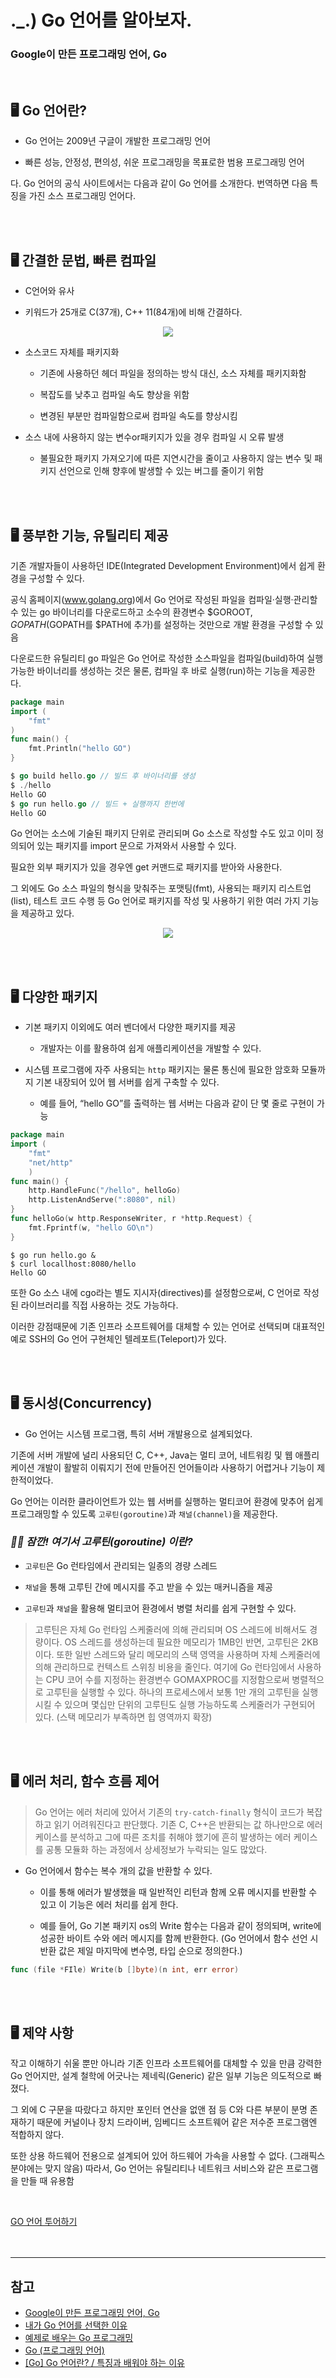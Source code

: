 # ._.) Go 언어를 알아보자.
### Google이 만든 프로그래밍 언어, Go

<br/>

## 🖥 Go 언어란?

* Go 언어는 2009년 구글이 개발한 프로그래밍 언어

* 빠른 성능, 안정성, 편의성, 쉬운 프로그래밍을 목표로한 범용 프로그래밍 언어

다. Go 언어의 공식 사이트에서는 다음과 같이 Go 언어를 소개한다. 번역하면 다음 특징을 가진 소스 프로그래밍 언어다.

<br/><br/>

## 🖥 간결한 문법, 빠른 컴파일

- C언어와 유사

- 키워드가 25개로 C(37개), C++ 11(84개)에 비해 간결하다.

<p align="center">
<img src="../img/keyword.png">
</p>

- 소스코드 자체를 패키지화
    - 기존에 사용하던 헤더 파일을 정의하는 방식 대신, 소스 자체를 패키지화함

    - 복잡도를 낮추고 컴파일 속도 향상을 위함

    - 변경된 부분만 컴파일함으로써 컴파일 속도를 향상시킴

- 소스 내에 사용하지 않는 변수or패키지가 있을 경우 컴파일 시 오류 발생  
    
    - 불필요한 패키지 가져오기에 따른 지연시간을 줄이고 사용하지 않는 변수 및 패키지 선언으로 인해 향후에 발생할 수 있는 버그를 줄이기 위함


<br/><br/>

## 🖥 풍부한 기능, 유틸리티 제공

기존 개발자들이 사용하던 IDE(Integrated Development Environment)에서 쉽게 환경을 구성할 수 있다.

공식 홈페이지(www.golang.org)에서 Go 언어로 작성된 파일을 컴파일·실행·관리할 수 있는 go 바이너리를 다운로드하고 소수의 환경변수 $GOROOT, $GOPATH($GOPATH를 $PATH에 추가)를 설정하는 것만으로 개발 환경을 구성할 수 있음

다운로드한 유틸리티 go 파일은 Go 언어로 작성한 소스파일을 컴파일(build)하여 실행 가능한 바이너리를 생성하는 것은 물론, 컴파일 후 바로 실행(run)하는 기능을 제공한다.

```go
package main
import (
    "fmt"
)
func main() {
    fmt.Println("hello GO")
}
```

```go
$ go build hello.go // 빌드 후 바이너리를 생성
$ ./hello
Hello GO
$ go run hello.go // 빌드 + 실행까지 한번에
Hello GO
```

Go 언어는 소스에 기술된 패키지 단위로 관리되며 Go 소스로 작성할 수도 있고 이미 정의되어 있는 패키지를 import 문으로 가져와서 사용할 수 있다.

필요한 외부 패키지가 있을 경우엔 get 커맨드로 패키지를 받아와 사용한다.

그 외에도 Go 소스 파일의 형식을 맞춰주는 포맷팅(fmt), 사용되는 패키지 리스트업(list), 테스트 코드 수행 등 Go 언어로 패키지를 작성 및 사용하기 위한 여러 가지 기능을 제공하고 있다.

<p align="center">
<img src="../img/goCommand.png">
</p>

<br/><br/>

## 🖥 다양한 패키지

- 기본 패키지 이외에도 여러 벤더에서 다양한 패키지를 제공

    - 개발자는 이를 활용하여 쉽게 애플리케이션을 개발할 수 있다.

- 시스템 프로그램에 자주 사용되는 `http` 패키지는 물론 통신에 필요한 암호화 모듈까지 기본 내장되어 있어 웹 서버를 쉽게 구축할 수 있다.

    - 예를 들어, “hello GO”를 출력하는 웹 서버는 다음과 같이 단 몇 줄로 구현이 가능

```go
package main
import (
    "fmt"
    "net/http"
    )
func main() {
    http.HandleFunc("/hello", helloGo)
    http.ListenAndServe(":8080", nil)
}
func helloGo(w http.ResponseWriter, r *http.Request) {
    fmt.Fprintf(w, "hello GO\n")
}
```

```terminal
$ go run hello.go &
$ curl locallhost:8080/hello
Hello GO
```

또한 Go 소스 내에 cgo라는 별도 지시자(directives)를 설정함으로써, C 언어로 작성된 라이브러리를 직접 사용하는 것도 가능하다.

이러한 강점때문에 기존 인프라 소프트웨어를 대체할 수 있는 언어로 선택되며 대표적인 예로 SSH의 Go 언어 구현체인 텔레포트(Teleport)가 있다.

<br/><br/>

## 🖥 동시성(Concurrency)

- Go 언어는 시스템 프로그램, 특히 서버 개발용으로 설계되었다.

기존에 서버 개발에 널리 사용되던 C, C++, Java는 멀티 코어, 네트워킹 및 웹 애플리케이션 개발이 활발히 이뤄지기 전에 만들어진 언어들이라 사용하기 어렵거나 기능이 제한적이었다.

Go 언어는 이러한 클라이언트가 있는 웹 서버를 실행하는 멀티코어 환경에 맞추어 쉽게 프로그래밍할 수 있도록 `고루틴(goroutine)`과 `채널(channel)`을 제공한다.

### _🖐🏻 잠깐! 여기서 __고루틴(goroutine)__ 이란?_

- `고루틴`은 Go 런타임에서 관리되는 일종의 경량 스레드

- `채널`을 통해 고루틴 간에 메시지를 주고 받을 수 있는 매커니즘을 제공

- `고루틴`과 `채널`을 활용해 멀티코어 환경에서 병렬 처리를 쉽게 구현할 수 있다.


> 고루틴은 자체 Go 런타임 스케줄러에 의해 관리되며 OS 스레드에 비해서도 경량이다. OS 스레드를 생성하는데 필요한 메모리가 1MB인 반면, 고루틴은 2KB이다. 또한 일반 스레드와 달리 메모리의 스택 영역을 사용하며 자체 스케줄러에 의해 관리하므로 컨텍스트 스위칭 비용을 줄인다. 여기에 Go 런타임에서 사용하는 CPU 코어 수를 지정하는 환경변수 GOMAXPROC를 지정함으로써 병렬적으로 고루틴을 실행할 수 있다. 하나의 프로세스에서 보통 1만 개의 고루틴을 실행시킬 수 있으며 몇십만 단위의 고루틴도 실행 가능하도록 스케줄러가 구현되어 있다. (스택 메모리가 부족하면 힙 영역까지 확장)

<br/><br/>

## 🖥 에러 처리, 함수 흐름 제어

> Go 언어는 에러 처리에 있어서 기존의 `try-catch-finally` 형식이 코드가 복잡하고 읽기 어려워진다고 판단했다. 기존 C, C++은 반환되는 값 하나만으로 에러 케이스를 분석하고 그에 따른 조치를 취해야 했기에 흔히 발생하는 에러 케이스를 공통 모듈화 하는 과정에서 상세정보가 누락되는 일도 많았다.

- Go 언어에서 함수는 복수 개의 값을 반환할 수 있다.

    - 이를 통해 에러가 발생했을 때 일반적인 리턴과 함께 오류 메시지를 반환할 수 있고 이 기능은 에러 처리를 쉽게 한다.
    
    - 예를 들어, Go 기본 패키지 os의 Write 함수는 다음과 같이 정의되며, write에 성공한 바이트 수와 에러 메시지를 함께 반환한다. (Go 언어에서 함수 선언 시 반환 값은 제일 마지막에 변수명, 타입 순으로 정의한다.)

```go
func (file *FIle) Write(b []byte)(n int, err error)
```

<br/><br/>

## 🖥 제약 사항

작고 이해하기 쉬울 뿐만 아니라 기존 인프라 소프트웨어를 대체할 수 있을 만큼 강력한 Go 언어지만, 설계 철학에 어긋나는 제네릭(Generic) 같은 일부 기능은 의도적으로 빠졌다.

그 외에 C 구문을 따랐다고 하지만 포인터 연산을 없앤 점 등 C와 다른 부분이 분명 존재하기 때문에 커널이나 장치 드라이버, 임베디드 소프트웨어 같은 저수준 프로그램엔 적합하지 않다.

또한 상용 하드웨어 전용으로 설계되어 있어 하드웨어 가속을 사용할 수 없다. (그래픽스 분야에는 맞지 않음) 따라서, Go 언어는 유틸리티나 네트워크 서비스와 같은 프로그램을 만들 때 유용함

<br/>

[GO 언어 투어하기](https://tour.golang.org)
<br/><br/><br/>
***

## 참고
* [Google이 만든 프로그래밍 언어, Go](https://www.samsungsds.com/kr/insights/golang.html)
* [내가 Go 언어를 선택한 이유](https://pronist.dev/67)
* [예제로 배우는 Go 프로그래밍](http://golang.site/go/basics)
* [Go (프로그래밍 언어)](https://ko.wikipedia.org/wiki/Go_(프로그래밍_언어))
* [[Go] Go 언어란? / 특징과 배워야 하는 이유](https://m.blog.naver.com/dsz08082/221970891331)